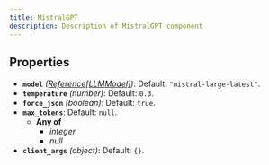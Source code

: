 ```yaml
---
title: MistralGPT
description: Description of MistralGPT component
---
```

## Properties

- **`model`** *([Reference[LLMModel]](/docs/components/llmmodel/overview/))*: Default: `"mistral-large-latest"`.
- **`temperature`** *(number)*: Default: `0.3`.
- **`force_json`** *(boolean)*: Default: `true`.
- **`max_tokens`**: Default: `null`.
  - **Any of**
    - *integer*
    - *null*
- **`client_args`** *(object)*: Default: `{}`.
